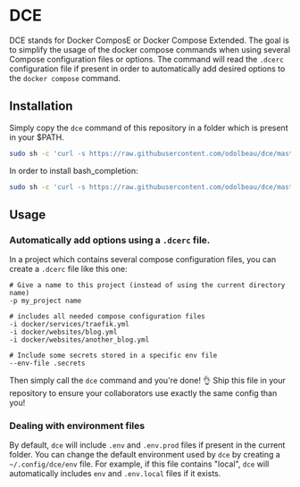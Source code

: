 # DCE

DCE stands for Docker ComposE or Docker Compose Extended.
The goal is to simplify the usage of the docker compose commands when using several Compose configuration files or options.
The command will read the `.dcerc` configuration file if present in order to automatically add desired options to the `docker compose` command.

## Installation

Simply copy the `dce` command of this repository in a folder which is present in your $PATH.

```bash
sudo sh -c 'curl -s https://raw.githubusercontent.com/odolbeau/dce/master/dce > /usr/local/bin/dce && chmod +x /usr/local/bin/dce'
```

In order to install bash_completion:

```bash
sudo sh -c 'curl -s https://raw.githubusercontent.com/odolbeau/dce/master/bash_completion > /etc/bash_completion.d/dce'
```

## Usage

### Automatically add options using a `.dcerc` file.

In a project which contains several compose configuration files, you can create a `.dcerc` file like this one:

```
# Give a name to this project (instead of using the current directory name)
-p my_project name

# includes all needed compose configuration files
-i docker/services/traefik.yml
-i docker/websites/blog.yml
-i docker/websites/another_blog.yml

# Include some secrets stored in a specific env file
--env-file .secrets
```

Then simply call the `dce` command and you're done! 👌
Ship this file in your repository to ensure your collaborators use exactly the same config than you!

### Dealing with environment files

By default, `dce` will include `.env` and `.env.prod` files if present in the current folder. You can change the default environment used by `dce` by creating a `~/.config/dce/env` file. For example, if this file contains "local", `dce` will automatically includes `env` and `.env.local` files if it exists.
